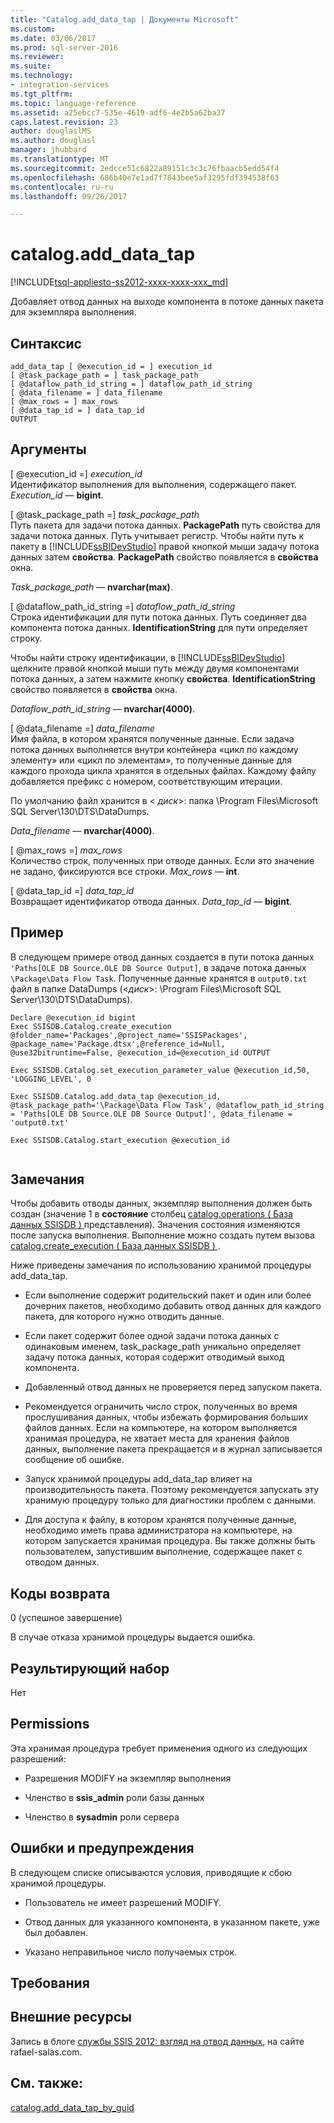 ```yaml
---
title: "Catalog.add_data_tap | Документы Microsoft"
ms.custom: 
ms.date: 03/06/2017
ms.prod: sql-server-2016
ms.reviewer: 
ms.suite: 
ms.technology:
- integration-services
ms.tgt_pltfrm: 
ms.topic: language-reference
ms.assetid: a25ebcc7-535e-4619-adf6-4e2b5a62ba37
caps.latest.revision: 23
author: douglaslMS
ms.author: douglasl
manager: jhubbard
ms.translationtype: MT
ms.sourcegitcommit: 2edcce51c6822a89151c3c3c76fbaacb5edd54f4
ms.openlocfilehash: 686b40e7e1ad7f7843bee5af3295fdf394538f63
ms.contentlocale: ru-ru
ms.lasthandoff: 09/26/2017

---
```

# <a name="catalogadddatatap"></a>catalog.add_data_tap
[!INCLUDE[tsql-appliesto-ss2012-xxxx-xxxx-xxx_md](../../includes/tsql-appliesto-ss2012-xxxx-xxxx-xxx-md.md)]

  Добавляет отвод данных на выходе компонента в потоке данных пакета для экземпляра выполнения.  
  
## <a name="syntax"></a>Синтаксис  
  
```tsql  
add_data_tap [ @execution_id = ] execution_id  
[ @task_package_path = ] task_package_path  
[ @dataflow_path_id_string = ] dataflow_path_id_string  
[ @data_filename = ] data_filename  
[ @max_rows = ] max_rows  
[ @data_tap_id = ] data_tap_id  
OUTPUT  
```  
  
## <a name="arguments"></a>Аргументы  
 [ @execution_id =] *execution_id*  
 Идентификатор выполнения для выполнения, содержащего пакет. *Execution_id* — **bigint**.  
  
 [ @task_package_path =] *task_package_path*  
 Путь пакета для задачи потока данных. **PackagePath** путь свойства для задачи потока данных. Путь учитывает регистр. Чтобы найти путь к пакету в [!INCLUDE[ssBIDevStudio](../../includes/ssbidevstudio-md.md)] правой кнопкой мыши задачу потока данных затем **свойства**. **PackagePath** свойство появляется в **свойства** окна.  
  
 *Task_package_path* — **nvarchar(max)**.  
  
 [ @dataflow_path_id_string =] *dataflow_path_id_string*  
 Строка идентификации для пути потока данных. Путь соединяет два компонента потока данных. **IdentificationString** для пути определяет строку.  
  
 Чтобы найти строку идентификации, в [!INCLUDE[ssBIDevStudio](../../includes/ssbidevstudio-md.md)] щелкните правой кнопкой мыши путь между двумя компонентами потока данных, а затем нажмите кнопку **свойства**. **IdentificationString** свойство появляется в **свойства** окна.  
  
 *Dataflow_path_id_string* — **nvarchar(4000)**.  
  
 [ @data_filename =] *data_filename*  
 Имя файла, в котором хранятся полученные данные. Если задача потока данных выполняется внутри контейнера «цикл по каждому элементу» или «цикл по элементам», то полученные данные для каждого прохода цикла хранятся в отдельных файлах. Каждому файлу добавляется префикс с номером, соответствующим итерации.  
  
 По умолчанию файл хранится в \< *диск*>: папка \Program Files\Microsoft SQL Server\130\DTS\DataDumps.  
  
 *Data_filename* — **nvarchar(4000)**.  
  
 [ @max_rows =] *max_rows*  
 Количество строк, полученных при отводе данных. Если это значение не задано, фиксируются все строки. *Max_rows* — **int**.  
  
 [ @data_tap_id =] *data_tap_id*  
 Возвращает идентификатор отвода данных. *Data_tap_id* — **bigint**.  
  
## <a name="example"></a>Пример  
 В следующем примере отвод данных создается в пути потока данных `'Paths[OLE DB Source.OLE DB Source Output]`, в задаче потока данных `\Package\Data Flow Task`. Полученные данные хранятся в `output0.txt` файл в папке DataDumps (\<*диск*>: \Program Files\Microsoft SQL Server\130\DTS\DataDumps).  
  
```  
Declare @execution_id bigint  
Exec SSISDB.Catalog.create_execution @folder_name='Packages',@project_name='SSISPackages', @package_name='Package.dtsx',@reference_id=Null, @use32bitruntime=False, @execution_id=@execution_id OUTPUT  
  
Exec SSISDB.Catalog.set_execution_parameter_value @execution_id,50, 'LOGGING_LEVEL', 0  
  
Exec SSISDB.Catalog.add_data_tap @execution_id, @task_package_path='\Package\Data Flow Task', @dataflow_path_id_string = 'Paths[OLE DB Source.OLE DB Source Output]', @data_filename = 'output0.txt'  
  
Exec SSISDB.Catalog.start_execution @execution_id  
  
```  
  
## <a name="remarks"></a>Замечания  
 Чтобы добавить отводы данных, экземпляр выполнения должен быть создан (значение 1 в **состояние** столбец [catalog.operations &#40; База данных SSISDB &#41; ](../../integration-services/system-views/catalog-operations-ssisdb-database.md)представления). Значения состояния изменяются после запуска выполнения. Выполнение можно создать путем вызова [catalog.create_execution &#40; База данных SSISDB &#41; ](../../integration-services/system-stored-procedures/catalog-create-execution-ssisdb-database.md).  
  
 Ниже приведены замечания по использованию хранимой процедуры add_data_tap.  
  
-   Если выполнение содержит родительский пакет и один или более дочерних пакетов, необходимо добавить отвод данных для каждого пакета, для которого нужно отводить данные.  
  
-   Если пакет содержит более одной задачи потока данных с одинаковым именем, task_package_path уникально определяет задачу потока данных, которая содержит отводимый выход компонента.  
  
-   Добавленный отвод данных не проверяется перед запуском пакета.  
  
-   Рекомендуется ограничить число строк, полученных во время прослушивания данных, чтобы избежать формирования больших файлов данных. Если на компьютере, на котором выполняется хранимая процедура, не хватает места для хранения файлов данных, выполнение пакета прекращается и в журнал записывается сообщение об ошибке.  
  
-   Запуск хранимой процедуры add_data_tap влияет на производительность пакета. Поэтому рекомендуется запускать эту хранимую процедуру только для диагностики проблем с данными.  
  
-   Для доступа к файлу, в котором хранятся полученные данные, необходимо иметь права администратора на компьютере, на котором запускается хранимая процедура. Вы также должны быть пользователем, запустившим выполнение, содержащее пакет с отводом данных.  
  
## <a name="return-codes"></a>Коды возврата  
 0 (успешное завершение)  
  
 В случае отказа хранимой процедуры выдается ошибка.  
  
## <a name="result-set"></a>Результирующий набор  
 Нет  
  
## <a name="permissions"></a>Permissions  
 Эта хранимая процедура требует применения одного из следующих разрешений:  
  
-   Разрешения MODIFY на экземпляр выполнения  
  
-   Членство в **ssis_admin** роли базы данных  
  
-   Членство в **sysadmin** роли сервера  
  
## <a name="errors-and-warnings"></a>Ошибки и предупреждения  
 В следующем списке описываются условия, приводящие к сбою хранимой процедуры.  
  
-   Пользователь не имеет разрешений MODIFY.  
  
-   Отвод данных для указанного компонента, в указанном пакете, уже был добавлен.  
  
-   Указано неправильное число получаемых строк.  
  
## <a name="requirements"></a>Требования  
  
## <a name="external-resources"></a>Внешние ресурсы  
 Запись в блоге [службы SSIS 2012: взгляд на отвод данных](http://go.microsoft.com/fwlink/?LinkId=239983), на сайте rafael-salas.com.  
  
## <a name="see-also"></a>См. также:  
 [catalog.add_data_tap_by_guid](../../integration-services/system-stored-procedures/catalog-add-data-tap-by-guid.md)  
  
  
